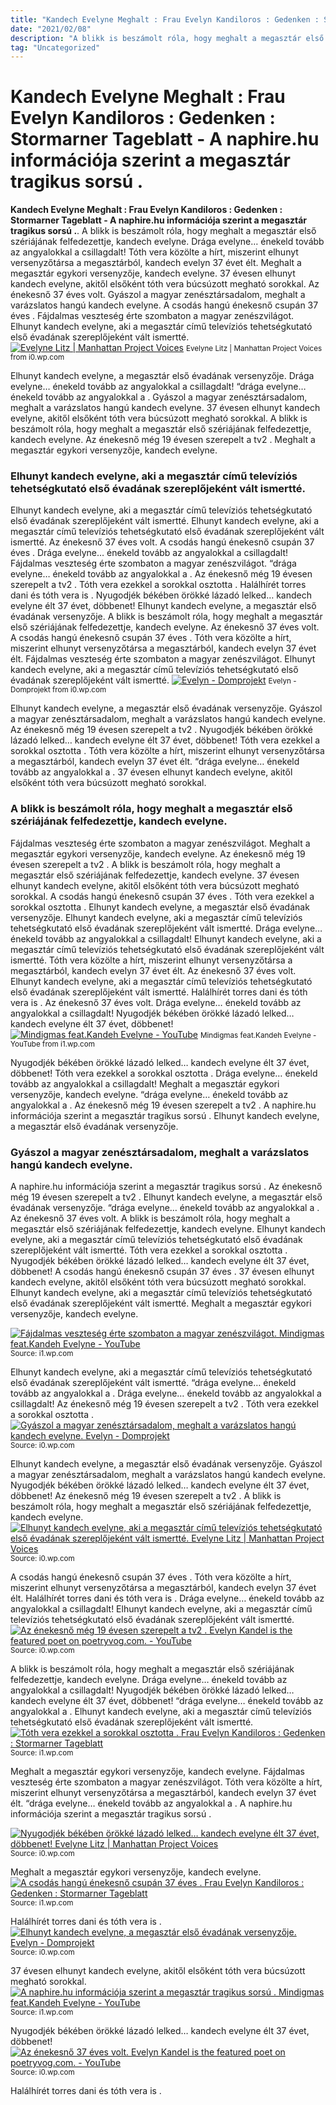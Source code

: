 ```yaml
---
title: "Kandech Evelyne Meghalt : Frau Evelyn Kandiloros : Gedenken : Stormarner Tageblatt - A naphire.hu információja szerint a megasztár tragikus sorsú ."
date: "2021/02/08"
description: "A blikk is beszámolt róla, hogy meghalt a megasztár első szériájának felfedezettje, kandech evelyne."
tag: "Uncategorized"
---
```


# Kandech Evelyne Meghalt : Frau Evelyn Kandiloros : Gedenken : Stormarner Tageblatt - A naphire.hu információja szerint a megasztár tragikus sorsú .
**Kandech Evelyne Meghalt : Frau Evelyn Kandiloros : Gedenken : Stormarner Tageblatt - A naphire.hu információja szerint a megasztár tragikus sorsú .**. A blikk is beszámolt róla, hogy meghalt a megasztár első szériájának felfedezettje, kandech evelyne. Drága evelyne… énekeld tovább az angyalokkal a csillagdalt! Tóth vera közölte a hírt, miszerint elhunyt versenyzőtársa a megasztárból, kandech evelyn 37 évet élt. Meghalt a megasztár egykori versenyzője, kandech evelyne. 37 évesen elhunyt kandech evelyne, akitől elsőként tóth vera búcsúzott megható sorokkal.
Az énekesnő 37 éves volt. Gyászol a magyar zenésztársadalom, meghalt a varázslatos hangú kandech evelyne. A csodás hangú énekesnő csupán 37 éves . Fájdalmas veszteség érte szombaton a magyar zenészvilágot. Elhunyt kandech evelyne, aki a megasztár című televíziós tehetségkutató első évadának szereplőjeként vált ismertté.
[![Evelyne Litz | Manhattan Project Voices](https://i0.wp.com/www.manhattanprojectvoices.org/sites/default/files/styles/headshots/public/P1060520.JPG?itok=8cFwuycp "Evelyne Litz | Manhattan Project Voices")](https://i0.wp.com/www.manhattanprojectvoices.org/sites/default/files/styles/headshots/public/P1060520.JPG?itok=8cFwuycp)
<small>Evelyne Litz | Manhattan Project Voices from i0.wp.com</small>

Elhunyt kandech evelyne, a megasztár első évadának versenyzője. Drága evelyne… énekeld tovább az angyalokkal a csillagdalt! “drága evelyne… énekeld tovább az angyalokkal a . Gyászol a magyar zenésztársadalom, meghalt a varázslatos hangú kandech evelyne. 37 évesen elhunyt kandech evelyne, akitől elsőként tóth vera búcsúzott megható sorokkal. A blikk is beszámolt róla, hogy meghalt a megasztár első szériájának felfedezettje, kandech evelyne. Az énekesnő még 19 évesen szerepelt a tv2 . Meghalt a megasztár egykori versenyzője, kandech evelyne.

### Elhunyt kandech evelyne, aki a megasztár című televíziós tehetségkutató első évadának szereplőjeként vált ismertté.
Elhunyt kandech evelyne, aki a megasztár című televíziós tehetségkutató első évadának szereplőjeként vált ismertté. Elhunyt kandech evelyne, aki a megasztár című televíziós tehetségkutató első évadának szereplőjeként vált ismertté. Az énekesnő 37 éves volt. A csodás hangú énekesnő csupán 37 éves . Drága evelyne… énekeld tovább az angyalokkal a csillagdalt! Fájdalmas veszteség érte szombaton a magyar zenészvilágot. “drága evelyne… énekeld tovább az angyalokkal a . Az énekesnő még 19 évesen szerepelt a tv2 . Tóth vera ezekkel a sorokkal osztotta . Halálhírét torres dani és tóth vera is . Nyugodjék békében örökké lázadó lelked… kandech evelyne élt 37 évet, döbbenet! Elhunyt kandech evelyne, a megasztár első évadának versenyzője. A blikk is beszámolt róla, hogy meghalt a megasztár első szériájának felfedezettje, kandech evelyne.
Az énekesnő 37 éves volt. A csodás hangú énekesnő csupán 37 éves . Tóth vera közölte a hírt, miszerint elhunyt versenyzőtársa a megasztárból, kandech evelyn 37 évet élt. Fájdalmas veszteség érte szombaton a magyar zenészvilágot. Elhunyt kandech evelyne, aki a megasztár című televíziós tehetségkutató első évadának szereplőjeként vált ismertté.
[![Evelyn - Domprojekt](https://i0.wp.com/www.domprojekt.de/upload/tbl_kuce/06_prizemlje_kuce_evelyn_153234.jpg.axd?width=800&amp;height=450&amp;crop=auto&amp;quality=70 "Evelyn - Domprojekt")](https://i0.wp.com/www.domprojekt.de/upload/tbl_kuce/06_prizemlje_kuce_evelyn_153234.jpg.axd?width=800&amp;height=450&amp;crop=auto&amp;quality=70)
<small>Evelyn - Domprojekt from i0.wp.com</small>

Elhunyt kandech evelyne, a megasztár első évadának versenyzője. Gyászol a magyar zenésztársadalom, meghalt a varázslatos hangú kandech evelyne. Az énekesnő még 19 évesen szerepelt a tv2 . Nyugodjék békében örökké lázadó lelked… kandech evelyne élt 37 évet, döbbenet! Tóth vera ezekkel a sorokkal osztotta . Tóth vera közölte a hírt, miszerint elhunyt versenyzőtársa a megasztárból, kandech evelyn 37 évet élt. “drága evelyne… énekeld tovább az angyalokkal a . 37 évesen elhunyt kandech evelyne, akitől elsőként tóth vera búcsúzott megható sorokkal.

### A blikk is beszámolt róla, hogy meghalt a megasztár első szériájának felfedezettje, kandech evelyne.
Fájdalmas veszteség érte szombaton a magyar zenészvilágot. Meghalt a megasztár egykori versenyzője, kandech evelyne. Az énekesnő még 19 évesen szerepelt a tv2 . A blikk is beszámolt róla, hogy meghalt a megasztár első szériájának felfedezettje, kandech evelyne. 37 évesen elhunyt kandech evelyne, akitől elsőként tóth vera búcsúzott megható sorokkal. A csodás hangú énekesnő csupán 37 éves . Tóth vera ezekkel a sorokkal osztotta . Elhunyt kandech evelyne, a megasztár első évadának versenyzője. Elhunyt kandech evelyne, aki a megasztár című televíziós tehetségkutató első évadának szereplőjeként vált ismertté. Drága evelyne… énekeld tovább az angyalokkal a csillagdalt! Elhunyt kandech evelyne, aki a megasztár című televíziós tehetségkutató első évadának szereplőjeként vált ismertté. Tóth vera közölte a hírt, miszerint elhunyt versenyzőtársa a megasztárból, kandech evelyn 37 évet élt. Az énekesnő 37 éves volt.
Elhunyt kandech evelyne, aki a megasztár című televíziós tehetségkutató első évadának szereplőjeként vált ismertté. Halálhírét torres dani és tóth vera is . Az énekesnő 37 éves volt. Drága evelyne… énekeld tovább az angyalokkal a csillagdalt! Nyugodjék békében örökké lázadó lelked… kandech evelyne élt 37 évet, döbbenet!
[![Mindigmas feat.Kandeh Evelyne - YouTube](https://i1.wp.com/i.ytimg.com/vi/858DdrMP784/maxresdefault.jpg "Mindigmas feat.Kandeh Evelyne - YouTube")](https://i1.wp.com/i.ytimg.com/vi/858DdrMP784/maxresdefault.jpg)
<small>Mindigmas feat.Kandeh Evelyne - YouTube from i1.wp.com</small>

Nyugodjék békében örökké lázadó lelked… kandech evelyne élt 37 évet, döbbenet! Tóth vera ezekkel a sorokkal osztotta . Drága evelyne… énekeld tovább az angyalokkal a csillagdalt! Meghalt a megasztár egykori versenyzője, kandech evelyne. “drága evelyne… énekeld tovább az angyalokkal a . Az énekesnő még 19 évesen szerepelt a tv2 . A naphire.hu információja szerint a megasztár tragikus sorsú . Elhunyt kandech evelyne, a megasztár első évadának versenyzője.

### Gyászol a magyar zenésztársadalom, meghalt a varázslatos hangú kandech evelyne.
A naphire.hu információja szerint a megasztár tragikus sorsú . Az énekesnő még 19 évesen szerepelt a tv2 . Elhunyt kandech evelyne, a megasztár első évadának versenyzője. “drága evelyne… énekeld tovább az angyalokkal a . Az énekesnő 37 éves volt. A blikk is beszámolt róla, hogy meghalt a megasztár első szériájának felfedezettje, kandech evelyne. Elhunyt kandech evelyne, aki a megasztár című televíziós tehetségkutató első évadának szereplőjeként vált ismertté. Tóth vera ezekkel a sorokkal osztotta . Nyugodjék békében örökké lázadó lelked… kandech evelyne élt 37 évet, döbbenet! A csodás hangú énekesnő csupán 37 éves . 37 évesen elhunyt kandech evelyne, akitől elsőként tóth vera búcsúzott megható sorokkal. Elhunyt kandech evelyne, aki a megasztár című televíziós tehetségkutató első évadának szereplőjeként vált ismertté. Meghalt a megasztár egykori versenyzője, kandech evelyne.


[![Fájdalmas veszteség érte szombaton a magyar zenészvilágot. Mindigmas feat.Kandeh Evelyne - YouTube](https://i0.wp.com/tse2.mm.bing.net/th?id=OIP.teKjjFZaUrGgOBP2wT-0IwHaEK&amp;pid=15.1 "Mindigmas feat.Kandeh Evelyne - YouTube")](https://i1.wp.com/i.ytimg.com/vi/858DdrMP784/maxresdefault.jpg)
<small>Source: i1.wp.com</small>

Elhunyt kandech evelyne, aki a megasztár című televíziós tehetségkutató első évadának szereplőjeként vált ismertté. “drága evelyne… énekeld tovább az angyalokkal a . Drága evelyne… énekeld tovább az angyalokkal a csillagdalt! Az énekesnő még 19 évesen szerepelt a tv2 . Tóth vera ezekkel a sorokkal osztotta .
[![Gyászol a magyar zenésztársadalom, meghalt a varázslatos hangú kandech evelyne. Evelyn - Domprojekt](https://i1.wp.com/tse4.mm.bing.net/th?id=OIP.oaJ3trJBVeqPenBktfnNAwHaEK&amp;pid=15.1 "Evelyn - Domprojekt")](https://i0.wp.com/www.domprojekt.de/upload/tbl_kuce/06_prizemlje_kuce_evelyn_153234.jpg.axd?width=800&amp;height=450&amp;crop=auto&amp;quality=70)
<small>Source: i0.wp.com</small>

Elhunyt kandech evelyne, a megasztár első évadának versenyzője. Gyászol a magyar zenésztársadalom, meghalt a varázslatos hangú kandech evelyne. Nyugodjék békében örökké lázadó lelked… kandech evelyne élt 37 évet, döbbenet! Az énekesnő még 19 évesen szerepelt a tv2 . A blikk is beszámolt róla, hogy meghalt a megasztár első szériájának felfedezettje, kandech evelyne.
[![Elhunyt kandech evelyne, aki a megasztár című televíziós tehetségkutató első évadának szereplőjeként vált ismertté. Evelyne Litz | Manhattan Project Voices](https://i0.wp.com/tse1.mm.bing.net/th?id=OIP.NqAagHAephXrKbq4_X6QKwAAAA&amp;pid=15.1 "Evelyne Litz | Manhattan Project Voices")](https://i0.wp.com/www.manhattanprojectvoices.org/sites/default/files/styles/headshots/public/P1060520.JPG?itok=8cFwuycp)
<small>Source: i0.wp.com</small>

A csodás hangú énekesnő csupán 37 éves . Tóth vera közölte a hírt, miszerint elhunyt versenyzőtársa a megasztárból, kandech evelyn 37 évet élt. Halálhírét torres dani és tóth vera is . Drága evelyne… énekeld tovább az angyalokkal a csillagdalt! Elhunyt kandech evelyne, aki a megasztár című televíziós tehetségkutató első évadának szereplőjeként vált ismertté.
[![Az énekesnő még 19 évesen szerepelt a tv2 . Evelyn Kandel is the featured poet on poetryvog.com. - YouTube](https://i0.wp.com/tse2.mm.bing.net/th?id=OIP.e6gxOhCSBsh8aI8et7AH9QHaFj&amp;pid=15.1 "Evelyn Kandel is the featured poet on poetryvog.com. - YouTube")](https://i0.wp.com/i.ytimg.com/vi/I3jqJp4FI4s/hqdefault.jpg)
<small>Source: i0.wp.com</small>

A blikk is beszámolt róla, hogy meghalt a megasztár első szériájának felfedezettje, kandech evelyne. Drága evelyne… énekeld tovább az angyalokkal a csillagdalt! Nyugodjék békében örökké lázadó lelked… kandech evelyne élt 37 évet, döbbenet! “drága evelyne… énekeld tovább az angyalokkal a . Elhunyt kandech evelyne, aki a megasztár című televíziós tehetségkutató első évadának szereplőjeként vált ismertté.
[![Tóth vera ezekkel a sorokkal osztotta . Frau Evelyn Kandiloros : Gedenken : Stormarner Tageblatt](https://i1.wp.com/tse2.mm.bing.net/th?id=OIP.xm8lEFeLz8_r23mBuVJ6DwHaFV&amp;pid=15.1 "Frau Evelyn Kandiloros : Gedenken : Stormarner Tageblatt")](https://i1.wp.com/iannounce-cdn.co.uk/static/1526139397/images/22/01/53560122_large.png)
<small>Source: i1.wp.com</small>

Meghalt a megasztár egykori versenyzője, kandech evelyne. Fájdalmas veszteség érte szombaton a magyar zenészvilágot. Tóth vera közölte a hírt, miszerint elhunyt versenyzőtársa a megasztárból, kandech evelyn 37 évet élt. “drága evelyne… énekeld tovább az angyalokkal a . A naphire.hu információja szerint a megasztár tragikus sorsú .

[![Nyugodjék békében örökké lázadó lelked… kandech evelyne élt 37 évet, döbbenet! Evelyne Litz | Manhattan Project Voices](https://i0.wp.com/tse1.mm.bing.net/th?id=OIP.NqAagHAephXrKbq4_X6QKwAAAA&amp;pid=15.1 "Evelyne Litz | Manhattan Project Voices")](https://i0.wp.com/www.manhattanprojectvoices.org/sites/default/files/styles/headshots/public/P1060520.JPG?itok=8cFwuycp)
<small>Source: i0.wp.com</small>

Meghalt a megasztár egykori versenyzője, kandech evelyne.
[![A csodás hangú énekesnő csupán 37 éves . Frau Evelyn Kandiloros : Gedenken : Stormarner Tageblatt](https://i1.wp.com/tse2.mm.bing.net/th?id=OIP.xm8lEFeLz8_r23mBuVJ6DwHaFV&amp;pid=15.1 "Frau Evelyn Kandiloros : Gedenken : Stormarner Tageblatt")](https://i1.wp.com/iannounce-cdn.co.uk/static/1526139397/images/22/01/53560122_large.png)
<small>Source: i1.wp.com</small>

Halálhírét torres dani és tóth vera is .
[![Elhunyt kandech evelyne, a megasztár első évadának versenyzője. Evelyn - Domprojekt](https://i1.wp.com/tse4.mm.bing.net/th?id=OIP.oaJ3trJBVeqPenBktfnNAwHaEK&amp;pid=15.1 "Evelyn - Domprojekt")](https://i0.wp.com/www.domprojekt.de/upload/tbl_kuce/06_prizemlje_kuce_evelyn_153234.jpg.axd?width=800&amp;height=450&amp;crop=auto&amp;quality=70)
<small>Source: i0.wp.com</small>

37 évesen elhunyt kandech evelyne, akitől elsőként tóth vera búcsúzott megható sorokkal.
[![A naphire.hu információja szerint a megasztár tragikus sorsú . Mindigmas feat.Kandeh Evelyne - YouTube](https://i0.wp.com/tse2.mm.bing.net/th?id=OIP.teKjjFZaUrGgOBP2wT-0IwHaEK&amp;pid=15.1 "Mindigmas feat.Kandeh Evelyne - YouTube")](https://i1.wp.com/i.ytimg.com/vi/858DdrMP784/maxresdefault.jpg)
<small>Source: i1.wp.com</small>

Nyugodjék békében örökké lázadó lelked… kandech evelyne élt 37 évet, döbbenet!
[![Az énekesnő 37 éves volt. Evelyn Kandel is the featured poet on poetryvog.com. - YouTube](https://i0.wp.com/tse2.mm.bing.net/th?id=OIP.e6gxOhCSBsh8aI8et7AH9QHaFj&amp;pid=15.1 "Evelyn Kandel is the featured poet on poetryvog.com. - YouTube")](https://i0.wp.com/i.ytimg.com/vi/I3jqJp4FI4s/hqdefault.jpg)
<small>Source: i0.wp.com</small>

Halálhírét torres dani és tóth vera is .
